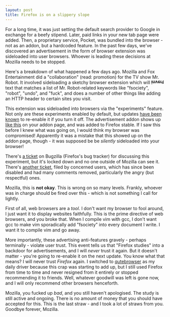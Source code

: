 ```yaml
---
layout: post
title: Firefox is on a slippery slope
---
```


For a long time, it was just setting the default search provider to Google in
exchange for a beefy stipend. Later, paid links in your new tab page were added.
Then, a proprietary service, Pocket, was bundled into the browser - not as an
addon, but a hardcoded feature. In the past few days, we've discovered an
advertisement in the form of browser extension was sideloaded into user
browsers. Whoever is leading these decisions at Mozilla needs to be stopped.

Here's a breakdown of what happened a few days ago. Mozilla and Fox
Entertainment did a "collaboration" (read: promotion) for the TV show Mr. Robot.
It involved sideloading a sketchy browser extension which will <strong
style="display: inline-block; transform: scaleY(-1)">invert</strong> text that
matches a list of Mr. Robot-related keywords like "fsociety", "robot", "undo",
and "fuck", and does a number of other things like adding an HTTP header to
certain sites you visit.

This extension was sideloaded into browsers via the "experiments" feature.
Not only are these experiments enabled by default, but updates [have been
known](https://redd.it/7i4puf) to re-enable it if you turn it off. The
advertisement addon shows up [like
this](http://www.bolcer.org/looking-glass2.png) on your addon page, and was
added to Firefox stable. If I saw this before I knew what was going on, I would
think my browser was compromised!  Apparently it was a mistake that this showed
up on the addon page, though - it was supposed be be *silently* sideloaded into
your browser!

There's [a ticket](https://bugzilla.mozilla.org/show_bug.cgi?id=1423003) on
Bugzilla (Firefox's bug tracker) for discussing this experiment, but it's locked
down and no one outside of Mozilla can see it. There's [another
ticket](https://bugzilla.mozilla.org/show_bug.cgi?id=1424977), filed by
concerned users, which has since been disabled and had many comments removed,
particularly the angry (but respectful) ones.

Mozilla, this is **not okay**. This is wrong on so many levels. Frankly, whoever
was in charge should be fired over this - which is not something I call for
lightly.

First of all, web browsers are a *tool*. I don't want my browser to fool around,
I just want it to display websites faithfully. This is the prime directive of
web browsers, and you broke that. When I compile vim with gcc, I don't want
gcc to make vim sporadically add "fsociety" into every document I write. I want
it to compile vim and go away.

More importantly, these advertising anti-features gravely - perhaps terminally -
violate user trust. This event tells us that "Firefox studies" into a backdoor
for advertisements, and I will *never* trust it again. But it doesn't matter -
you're going to re-enable it on the next update. You know what that means? I
will never trust *Firefox* again. I switched to
[qutebrowser](http://qutebrowser.org/) as my daily driver because this crap was
starting to add up, but I still used Firefox from time to time and never
resigned from it entirely or stopped recommending it to friends. Well, whatever
goodwill was left is gone now, and I will only recommend other browsers
henceforth.

Mozilla, you fucked up *bad*, and you still haven't apologised. The study is
still active and ongoing. There is no amount of money that you should have
accepted for this. This is the last straw - and I took a lot of straws from you.
Goodbye forever, Mozilla.
